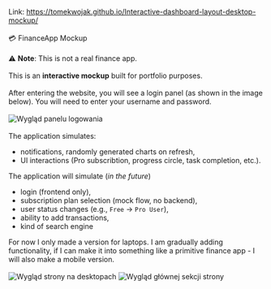 Link: https://tomekwojak.github.io/Interactive-dashboard-layout-desktop-mockup/
<br>
<br>
💳 FinanceApp Mockup<br><br>
⚠️ **Note**: This is not a real finance app.
<br>
<br>
This is an **interactive mockup** built for portfolio purposes.
<br><br>
After entering the website, you will see a login panel (as shown in the image below). You will need to enter your username and password.
<br><br>
![Wygląd panelu logowania](https://i.imgur.com/SN2SfMj.png)
<br><br>
The application simulates: 
- notifications, randomly generated charts on refresh,
- UI interactions (Pro subscribtion, progress circle, task completion, etc.).

The application will simulate (*in the future*)
- login (frontend only),
- subscription plan selection (mock flow, no backend),
- user status changes (e.g., `Free` → `Pro User`),
- ability to add transactions,
- kind of search engine


For now I only made a version for laptops. I am gradually adding functionality, if I can make it into something like a primitive finance app - I will also make a mobile version.
<br><br>
![Wygląd strony na desktopach](https://i.imgur.com/ZLRH5JH.png)
![Wygląd głównej sekcji strony](https://i.imgur.com/sKt4uYo.png)
